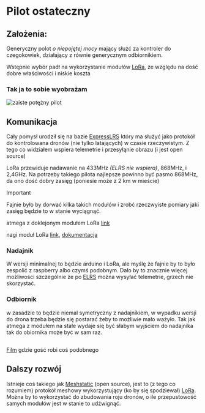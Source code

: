 # Pilot ostateczny

## Założenia:
Generyczny polot *o niepojętej mocy* mający służć za kontroler do czegokowiek, działający z równie generycznym odbiornikiem.

Wstępnie wybór padł na wykorzystanie modułów [LoRa](https://lora-alliance.org/), ze względu na dość dobre właściwości i niskie koszta

### Tak ja to sobie wyobrażam
![zaiste potężny pilot](https://a.allegroimg.com/s512/11b53a/f7985157427ab788c5b41778c997/Rozdzielacz-do-zurawia-HDS-sterowanie-radiowe-SCANRECO-pilot-z-joystickami-Numer-katalogowy-czesci-1122)

## Komunikacja

Cały pomysł urodził się na bazie [ExpressLRS](https://www.expresslrs.org/) który ma służyć jako protokół do kontrolowana dronów (nie tylko latających) w czasie rzeczywistym. Z tego co widziałem wspiera telemetrie i przesyłąnie obrazu (i jest open source)

LoRa przewiduje nadawanie na 433MHz *(ELRS nie wspiera)*, 868MHz, i 2,4GHz.
Na potrzeby takiego pilota najlepsze powinno być pasmo 868MHz, da ono dość dobry zasięg (poniesie może z 2 km w mieście)
>[!IMPORTANT]
>Fajnie było by dorwać kilka takich modułów i zrobć rzeczwyiste pomiary jaki zasięg będzie to w stanie wyciągnąć.

atmega z doklejonym modułem LoRa [link](https://nettigo.pl/products/modul-lora32u4-ii-v1-3-lora-sx1276-i-atmega32u4)

nagi moduł LoRa [link](https://techfun.sk/pl/produkt/modu%C5%82-komunikacyjny-sx1276-lora-433-868-915-mhz/), [dokumentacja](https://cdn.sparkfun.com/assets/learn_tutorials/8/0/4/RFM95_96_97_98W.pdf)

### Nadajnik

W wersji minimalnej to będzie arduino i LoRa, ale myślę że fajnie by to było zespolić z raspberry albo czymś podobnym. Dało by to znacznie więcej możliwości szczególnie że po [ELRS](https://www.expresslrs.org/) można wysyłać telemetrie, grzech nie skorzystać.

### Odbiornik

w zasadzie to będzie niemal symetryczny z nadajnikiem, w wypadku wersji do drona trzeba będzie się postarać żeby to możliwie mało ważyło. Tak jak atmega z modułem na stałe wydaje się być słabym wyjściem do nadajnika tak do obiornika może być w sam raz.

##
[Film](https://www.youtube.com/watch?v=5BfRg9CUMYI&t=552s) gdzie gość robi coś podobnego

## Dalszy rozwój

Istnieje coś takiego jak [Meshstatic](https://meshtastic.org/docs/introduction/) (open source), jest to (z tego co rozumiem) protokół meshowy wykorzystujący (ko by się spodziewał) [LoRa](https://lora-alliance.org/). Można by to wykorzystać do zbudowania roju dronów, o ile przepustowość samych modułów jest w stanie to udźwignąć. 
